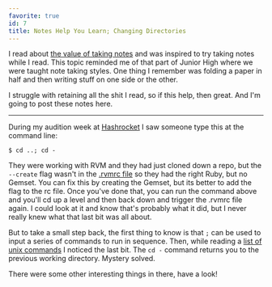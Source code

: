 ```yaml
---
favorite: true
id: 7
title: Notes Help You Learn; Changing Directories
---
```


I read about [the value of taking notes][notes] and was inspired to try taking
notes while I read. This topic reminded me of that part of Junior High where we
were taught note taking styles. One thing I remember was folding a paper in half
and then writing stuff on one side or the other.

I struggle with retaining all the shit I read, so if this help, then great. And
I'm going to post these notes here.

---

During my audition week at [Hashrocket][hashrocket] I saw someone type this at
the command line:

```
$ cd ..; cd -
```

They were working with RVM and they had just cloned down a repo, but the
`--create` flag wasn't in the [.rvmrc file](/rotten.html#20) so they had the
right Ruby, but no Gemset. You can fix this by creating the Gemset, but its
better to add the flag to the rc file. Once you've done that, you can run the
command above and you'll cd up a level and then back down and trigger the .rvmrc
file again. I could look at it and know that's probably what it did, but I never
really knew what that last bit was all about.

But to take a small step back, the first thing to know is that `;` can be used
to input a series of commands to run in sequence. Then, while reading a [list of
unix commands][commands] I noticed the last bit. The `cd -` command returns you
to the previous working directory. Mystery solved.

There were some other interesting things in there, have a look!

[notes]: http://swombat.com/2011/12/11/taking-notes
[hashrocket]: http://www.hashrocket.com
[commands]: http://www.commandlinefu.com/commands/browse/sort-by-votes
